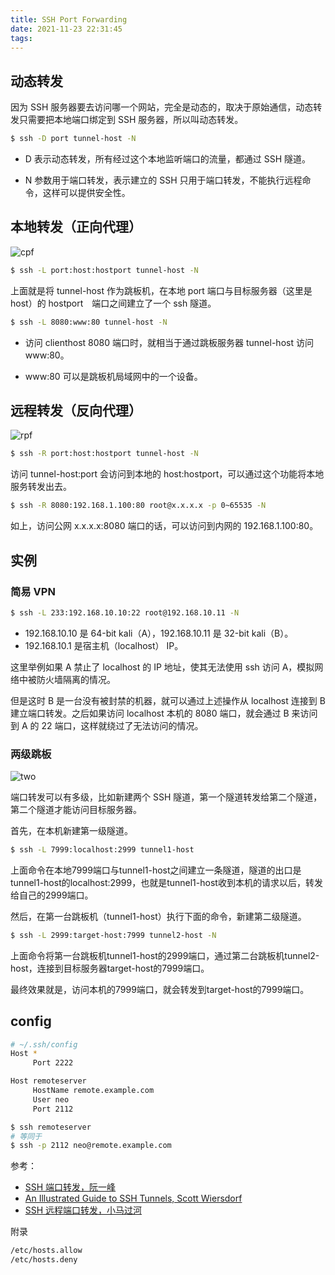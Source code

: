 ```yaml
---
title: SSH Port Forwarding
date: 2021-11-23 22:31:45
tags:
---
```


## 动态转发
因为 SSH 服务器要去访问哪一个网站，完全是动态的，取决于原始通信，动态转发只需要把本地端口绑定到 SSH 服务器，所以叫动态转发。

```bash
$ ssh -D port tunnel-host -N
```

- D 表示动态转发，所有经过这个本地监听端口的流量，都通过 SSH 隧道。

- N 参数用于端口转发，表示建立的 SSH 只用于端口转发，不能执行远程命令，这样可以提供安全性。

## 本地转发（正向代理）
![cpf](simple-tunnel.png)

```bash
$ ssh -L port:host:hostport tunnel-host -N
```

上面就是将 tunnel-host 作为跳板机，在本地 port 端口与目标服务器（这里是 host）的 hostport　端口之间建立了一个 ssh 隧道。

```bash
$ ssh -L 8080:www:80 tunnel-host -N
```

- 访问 clienthost 8080 端口时，就相当于通过跳板服务器 tunnel-host 访问 www:80。

- www:80 可以是跳板机局域网中的一个设备。

## 远程转发（反向代理）

![rpf](rpf.jpg)

```bash
$ ssh -R port:host:hostport tunnel-host -N
```

访问 tunnel-host:port 会访问到本地的 host:hostport，可以通过这个功能将本地服务转发出去。

```bash
$ ssh -R 8080:192.168.1.100:80 root@x.x.x.x -p 0~65535 -N
```

如上，访问公网 x.x.x.x:8080 端口的话，可以访问到内网的 192.168.1.100:80。

## 实例

### 简易 VPN

```bash
$ ssh -L 233:192.168.10.10:22 root@192.168.10.11 -N
```

- 192.168.10.10 是 64-bit kali（A），192.168.10.11 是 32-bit kali（B）。
- 192.168.10.1 是宿主机（localhost） IP。

这里举例如果 A 禁止了 localhost 的 IP 地址，使其无法使用 ssh 访问 A，模拟网络中被防火墙隔离的情况。

但是这时 B 是一台没有被封禁的机器，就可以通过上述操作从 localhost 连接到 B 建立端口转发。之后如果访问 localhost 本机的 8080 端口，就会通过 B 来访问到 A 的 22 端口，这样就绕过了无法访问的情况。

### 两级跳板

![two](two.png)

端口转发可以有多级，比如新建两个 SSH 隧道，第一个隧道转发给第二个隧道，第二个隧道才能访问目标服务器。

首先，在本机新建第一级隧道。

```bash
$ ssh -L 7999:localhost:2999 tunnel1-host
```

上面命令在本地7999端口与tunnel1-host之间建立一条隧道，隧道的出口是tunnel1-host的localhost:2999，也就是tunnel1-host收到本机的请求以后，转发给自己的2999端口。

然后，在第一台跳板机（tunnel1-host）执行下面的命令，新建第二级隧道。

```bash
$ ssh -L 2999:target-host:7999 tunnel2-host -N
```

上面命令将第一台跳板机tunnel1-host的2999端口，通过第二台跳板机tunnel2-host，连接到目标服务器target-host的7999端口。

最终效果就是，访问本机的7999端口，就会转发到target-host的7999端口。

## config

```bash
# ~/.ssh/config
Host *
     Port 2222

Host remoteserver
     HostName remote.example.com
     User neo
     Port 2112
```

```bash
$ ssh remoteserver
# 等同于
$ ssh -p 2112 neo@remote.example.com
```

参考：

- [SSH 端口转发，阮一峰](https://wangdoc.com/ssh/port-forwarding.html)
- [An Illustrated Guide to SSH Tunnels, Scott Wiersdorf](https://solitum.net/posts/an-illustrated-guide-to-ssh-tunnels/)
- [SSH 远程端口转发，小马过河](https://lvii.github.io/system/2013-10-08-ssh-remote-port-forwarding/)

附录

```bash
/etc/hosts.allow
/etc/hosts.deny
```
